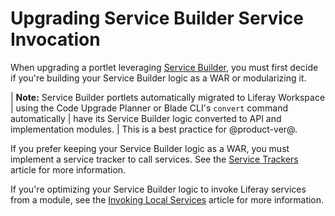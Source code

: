 # Upgrading Service Builder Service Invocation

When upgrading a portlet leveraging
[Service Builder](/docs/appdev/7-2/-/knowledge_base/a/service-builder), you must
first decide if you're building your Service Builder logic as a WAR or
modularizing it.

| **Note:** Service Builder portlets automatically migrated to Liferay Workspace
| using the Code Upgrade Planner or Blade CLI's `convert` command automatically
| have its Service Builder logic converted to API and implementation modules.
| This is a best practice for @product-ver@.

If you prefer keeping your Service Builder logic as a WAR, you must implement a
service tracker to call services. See the
[Service Trackers](/docs/customization/7-2/-/knowledge_base/c/service-trackers)
article for more information.

If you're optimizing your Service Builder logic to invoke Liferay services from
a module, see the
[Invoking Local Services](/docs/appdev/7-2/-/knowledge_base/a/invoking-local-services)
article for more information.
